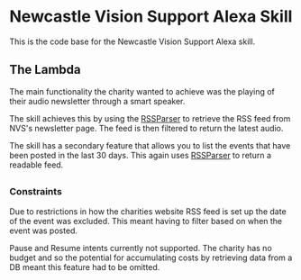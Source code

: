 # Newcastle Vision Support Alexa Skill

This is the code base for the Newcastle Vision Support Alexa skill.

## The Lambda

The main functionality the charity wanted to achieve was the playing of their audio newsletter through a smart speaker. 

The skill achieves this by using the [RSSParser](https://www.npmjs.com/package/rss-parser) to retrieve the RSS feed from NVS's newsletter page. The feed is then filtered to return the latest audio. 

The skill has a secondary feature that allows you to list the events that have been posted in the last 30 days. This again uses [RSSParser](https://www.npmjs.com/package/rss-parser) to return a readable feed. 

##

### Constraints

Due to restrictions in how the charities website RSS feed is set up the date of the event was excluded. This meant having to filter based on when the event was posted.

Pause and Resume intents currently not supported. The charity has no budget and so the potential for accumulating costs by retrieving data from a DB meant this feature had to be omitted. 
